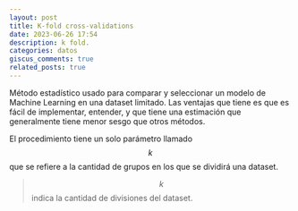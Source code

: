 ```yaml
---
layout: post
title: K-fold cross-validations
date: 2023-06-26 17:54
description: k fold.
categories: datos
giscus_comments: true
related_posts: true
---
```



Método estadístico usado para comparar y seleccionar un modelo de Machine Learning en una dataset limitado. Las ventajas que tiene es que es fácil de implementar, entender, y que tiene una estimación que generalmente tiene menor sesgo que otros métodos.

El procedimiento tiene un solo parámetro llamado $$k$$ que se refiere a la cantidad de grupos en los que se dividirá una dataset.

>  $$k$$ indica la cantidad de divisiones del dataset.




